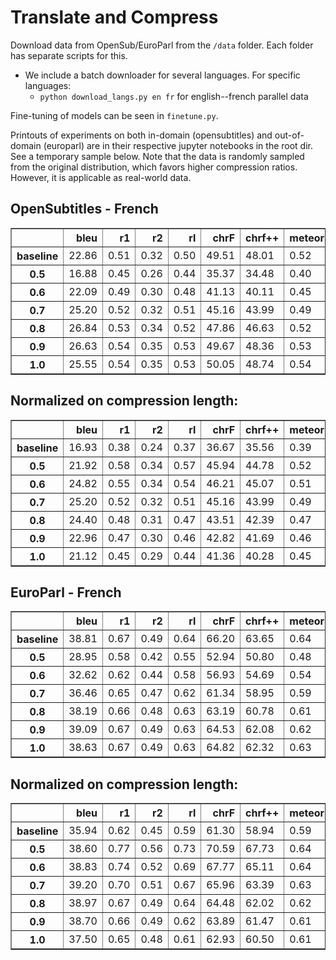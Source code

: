 # Translate and Compress
Download data from OpenSub/EuroParl from the `/data` folder. Each folder has separate scripts for this.
- We include a batch downloader for several languages. For specific languages:
    - `python download_langs.py en fr` for english--french parallel data


Fine-tuning of models can be seen in `finetune.py`. 

Printouts of experiments on both in-domain (opensubtitles) and out-of-domain (europarl) are in their respective jupyter notebooks in the root dir. See a temporary sample below. Note that the data is randomly sampled from the original distribution, which favors higher compression ratios. However, it is applicable as real-world data.

## OpenSubtitles - French
<div>
<style scoped>
    .dataframe tbody tr th:only-of-type {
        vertical-align: middle;
    }

    .dataframe tbody tr th {
        vertical-align: top;
    }

    .dataframe thead th {
        text-align: right;
    }
</style>
<table border="1" class="dataframe">
  <thead>
    <tr style="text-align: right;">
      <th></th>
      <th>bleu</th>
      <th>r1</th>
      <th>r2</th>
      <th>rl</th>
      <th>chrF</th>
      <th>chrf++</th>
      <th>meteor</th>
      <th>bert_f1</th>
      <th>len_ratio</th>
      <th>normalized_score</th>
    </tr>
  </thead>
  <tbody>
    <tr>
      <th>baseline</th>
      <td>22.86</td>
      <td>0.51</td>
      <td>0.32</td>
      <td>0.50</td>
      <td>49.51</td>
      <td>48.01</td>
      <td>0.52</td>
      <td>0.83</td>
      <td>1.35</td>
      <td>0.87</td>
    </tr>
    <tr>
      <th>0.5</th>
      <td>16.88</td>
      <td>0.45</td>
      <td>0.26</td>
      <td>0.44</td>
      <td>35.37</td>
      <td>34.48</td>
      <td>0.40</td>
      <td>0.81</td>
      <td>0.77</td>
      <td>0.00</td>
    </tr>
    <tr>
      <th>0.6</th>
      <td>22.09</td>
      <td>0.49</td>
      <td>0.30</td>
      <td>0.48</td>
      <td>41.13</td>
      <td>40.11</td>
      <td>0.45</td>
      <td>0.83</td>
      <td>0.89</td>
      <td>0.42</td>
    </tr>
    <tr>
      <th>0.7</th>
      <td>25.20</td>
      <td>0.52</td>
      <td>0.32</td>
      <td>0.51</td>
      <td>45.16</td>
      <td>43.99</td>
      <td>0.49</td>
      <td>0.84</td>
      <td>1.00</td>
      <td>0.71</td>
    </tr>
    <tr>
      <th>0.8</th>
      <td>26.84</td>
      <td>0.53</td>
      <td>0.34</td>
      <td>0.52</td>
      <td>47.86</td>
      <td>46.63</td>
      <td>0.52</td>
      <td>0.84</td>
      <td>1.10</td>
      <td>0.89</td>
    </tr>
    <tr>
      <th>0.9</th>
      <td>26.63</td>
      <td>0.54</td>
      <td>0.35</td>
      <td>0.53</td>
      <td>49.67</td>
      <td>48.36</td>
      <td>0.53</td>
      <td>0.85</td>
      <td>1.16</td>
      <td>0.99</td>
    </tr>
    <tr>
      <th>1.0</th>
      <td>25.55</td>
      <td>0.54</td>
      <td>0.35</td>
      <td>0.53</td>
      <td>50.05</td>
      <td>48.74</td>
      <td>0.54</td>
      <td>0.84</td>
      <td>1.21</td>
      <td>1.00</td>
    </tr>
  </tbody>
</table>
</div>

## Normalized on compression length:

<div>
<style scoped>
    .dataframe tbody tr th:only-of-type {
        vertical-align: middle;
    }

    .dataframe tbody tr th {
        vertical-align: top;
    }

    .dataframe thead th {
        text-align: right;
    }
</style>
<table border="1" class="dataframe">
  <thead>
    <tr style="text-align: right;">
      <th></th>
      <th>bleu</th>
      <th>r1</th>
      <th>r2</th>
      <th>rl</th>
      <th>chrF</th>
      <th>chrf++</th>
      <th>meteor</th>
      <th>bert_f1</th>
      <th>len_ratio</th>
      <th>normalized_score</th>
    </tr>
  </thead>
  <tbody>
    <tr>
      <th>baseline</th>
      <td>16.93</td>
      <td>0.38</td>
      <td>0.24</td>
      <td>0.37</td>
      <td>36.67</td>
      <td>35.56</td>
      <td>0.39</td>
      <td>0.61</td>
      <td>1.35</td>
      <td>0.00</td>
    </tr>
    <tr>
      <th>0.5</th>
      <td>21.92</td>
      <td>0.58</td>
      <td>0.34</td>
      <td>0.57</td>
      <td>45.94</td>
      <td>44.78</td>
      <td>0.52</td>
      <td>1.05</td>
      <td>0.77</td>
      <td>0.65</td>
    </tr>
    <tr>
      <th>0.6</th>
      <td>24.82</td>
      <td>0.55</td>
      <td>0.34</td>
      <td>0.54</td>
      <td>46.21</td>
      <td>45.07</td>
      <td>0.51</td>
      <td>0.93</td>
      <td>0.89</td>
      <td>0.97</td>
    </tr>
    <tr>
      <th>0.7</th>
      <td>25.20</td>
      <td>0.52</td>
      <td>0.32</td>
      <td>0.51</td>
      <td>45.16</td>
      <td>43.99</td>
      <td>0.49</td>
      <td>0.84</td>
      <td>1.00</td>
      <td>1.00</td>
    </tr>
    <tr>
      <th>0.8</th>
      <td>24.40</td>
      <td>0.48</td>
      <td>0.31</td>
      <td>0.47</td>
      <td>43.51</td>
      <td>42.39</td>
      <td>0.47</td>
      <td>0.76</td>
      <td>1.10</td>
      <td>0.88</td>
    </tr>
    <tr>
      <th>0.9</th>
      <td>22.96</td>
      <td>0.47</td>
      <td>0.30</td>
      <td>0.46</td>
      <td>42.82</td>
      <td>41.69</td>
      <td>0.46</td>
      <td>0.73</td>
      <td>1.16</td>
      <td>0.82</td>
    </tr>
    <tr>
      <th>1.0</th>
      <td>21.12</td>
      <td>0.45</td>
      <td>0.29</td>
      <td>0.44</td>
      <td>41.36</td>
      <td>40.28</td>
      <td>0.45</td>
      <td>0.69</td>
      <td>1.21</td>
      <td>0.65</td>
    </tr>
  </tbody>
</table>
</div>

## EuroParl - French

<div>
<style scoped>
    .dataframe tbody tr th:only-of-type {
        vertical-align: middle;
    }

    .dataframe tbody tr th {
        vertical-align: top;
    }

    .dataframe thead th {
        text-align: right;
    }
</style>
<table border="1" class="dataframe">
  <thead>
    <tr style="text-align: right;">
      <th></th>
      <th>bleu</th>
      <th>r1</th>
      <th>r2</th>
      <th>rl</th>
      <th>chrF</th>
      <th>chrf++</th>
      <th>meteor</th>
      <th>bert_f1</th>
      <th>len_ratio</th>
      <th>normalized_score</th>
    </tr>
  </thead>
  <tbody>
    <tr>
      <th>baseline</th>
      <td>38.81</td>
      <td>0.67</td>
      <td>0.49</td>
      <td>0.64</td>
      <td>66.20</td>
      <td>63.65</td>
      <td>0.64</td>
      <td>0.88</td>
      <td>1.08</td>
      <td>1.00</td>
    </tr>
    <tr>
      <th>0.5</th>
      <td>28.95</td>
      <td>0.58</td>
      <td>0.42</td>
      <td>0.55</td>
      <td>52.94</td>
      <td>50.80</td>
      <td>0.48</td>
      <td>0.85</td>
      <td>0.75</td>
      <td>0.00</td>
    </tr>
    <tr>
      <th>0.6</th>
      <td>32.62</td>
      <td>0.62</td>
      <td>0.44</td>
      <td>0.58</td>
      <td>56.93</td>
      <td>54.69</td>
      <td>0.54</td>
      <td>0.86</td>
      <td>0.84</td>
      <td>0.33</td>
    </tr>
    <tr>
      <th>0.7</th>
      <td>36.46</td>
      <td>0.65</td>
      <td>0.47</td>
      <td>0.62</td>
      <td>61.34</td>
      <td>58.95</td>
      <td>0.59</td>
      <td>0.88</td>
      <td>0.93</td>
      <td>0.68</td>
    </tr>
    <tr>
      <th>0.8</th>
      <td>38.19</td>
      <td>0.66</td>
      <td>0.48</td>
      <td>0.63</td>
      <td>63.19</td>
      <td>60.78</td>
      <td>0.61</td>
      <td>0.88</td>
      <td>0.98</td>
      <td>0.82</td>
    </tr>
    <tr>
      <th>0.9</th>
      <td>39.09</td>
      <td>0.67</td>
      <td>0.49</td>
      <td>0.63</td>
      <td>64.53</td>
      <td>62.08</td>
      <td>0.62</td>
      <td>0.88</td>
      <td>1.01</td>
      <td>0.91</td>
    </tr>
    <tr>
      <th>1.0</th>
      <td>38.63</td>
      <td>0.67</td>
      <td>0.49</td>
      <td>0.63</td>
      <td>64.82</td>
      <td>62.32</td>
      <td>0.63</td>
      <td>0.88</td>
      <td>1.03</td>
      <td>0.93</td>
    </tr>
  </tbody>
</table>
</div>

## Normalized on compression length:

<div>
<style scoped>
    .dataframe tbody tr th:only-of-type {
        vertical-align: middle;
    }

    .dataframe tbody tr th {
        vertical-align: top;
    }

    .dataframe thead th {
        text-align: right;
    }
</style>
<table border="1" class="dataframe">
  <thead>
    <tr style="text-align: right;">
      <th></th>
      <th>bleu</th>
      <th>r1</th>
      <th>r2</th>
      <th>rl</th>
      <th>chrF</th>
      <th>chrf++</th>
      <th>meteor</th>
      <th>bert_f1</th>
      <th>len_ratio</th>
      <th>normalized_score</th>
    </tr>
  </thead>
  <tbody>
    <tr>
      <th>baseline</th>
      <td>35.94</td>
      <td>0.62</td>
      <td>0.45</td>
      <td>0.59</td>
      <td>61.30</td>
      <td>58.94</td>
      <td>0.59</td>
      <td>0.81</td>
      <td>1.08</td>
      <td>0.08</td>
    </tr>
    <tr>
      <th>0.5</th>
      <td>38.60</td>
      <td>0.77</td>
      <td>0.56</td>
      <td>0.73</td>
      <td>70.59</td>
      <td>67.73</td>
      <td>0.64</td>
      <td>1.13</td>
      <td>0.75</td>
      <td>0.00</td>
    </tr>
    <tr>
      <th>0.6</th>
      <td>38.83</td>
      <td>0.74</td>
      <td>0.52</td>
      <td>0.69</td>
      <td>67.77</td>
      <td>65.11</td>
      <td>0.64</td>
      <td>1.02</td>
      <td>0.84</td>
      <td>0.42</td>
    </tr>
    <tr>
      <th>0.7</th>
      <td>39.20</td>
      <td>0.70</td>
      <td>0.51</td>
      <td>0.67</td>
      <td>65.96</td>
      <td>63.39</td>
      <td>0.63</td>
      <td>0.95</td>
      <td>0.93</td>
      <td>1.00</td>
    </tr>
    <tr>
      <th>0.8</th>
      <td>38.97</td>
      <td>0.67</td>
      <td>0.49</td>
      <td>0.64</td>
      <td>64.48</td>
      <td>62.02</td>
      <td>0.62</td>
      <td>0.90</td>
      <td>0.98</td>
      <td>0.85</td>
    </tr>
    <tr>
      <th>0.9</th>
      <td>38.70</td>
      <td>0.66</td>
      <td>0.49</td>
      <td>0.62</td>
      <td>63.89</td>
      <td>61.47</td>
      <td>0.61</td>
      <td>0.87</td>
      <td>1.01</td>
      <td>0.82</td>
    </tr>
    <tr>
      <th>1.0</th>
      <td>37.50</td>
      <td>0.65</td>
      <td>0.48</td>
      <td>0.61</td>
      <td>62.93</td>
      <td>60.50</td>
      <td>0.61</td>
      <td>0.85</td>
      <td>1.03</td>
      <td>0.56</td>
    </tr>
  </tbody>
</table>
</div>